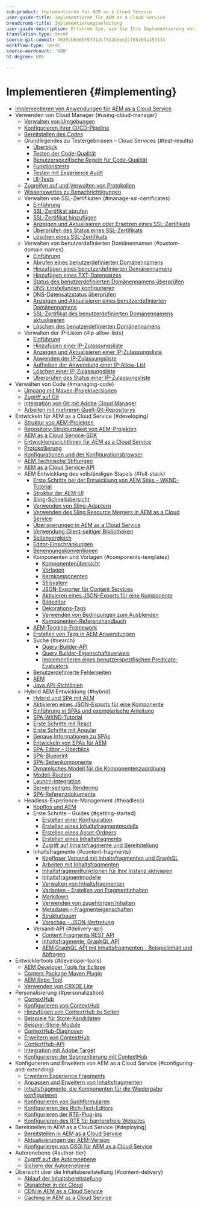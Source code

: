 ```yaml
---
sub-product: Implementieren für AEM as a Cloud Service
user-guide-title: Implementieren für AEM as a Cloud Service
breadcrumb-title: Implementierungsanleitung
user-guide-description: Erfahren Sie, wie Sie Ihre Implementierung von Experience Manager as a Cloud Service anpassen können, einschließlich Themen zu Implementierung und Entwicklung.
translation-type: tm+mt
source-git-commit: 4635cb6360707d12cf512b0ee21f05169a153114
workflow-type: tm+mt
source-wordcount: '688'
ht-degree: 68%

---
```



# Implementieren {#implementing}

+ [Implementieren von Anwendungen für AEM as a Cloud Service](/help/implementing/home.md)
+ Verwenden von Cloud Manager {#using-cloud-manager}
   + [Verwalten von Umgebungen](cloud-manager/manage-environments.md)
   + [Konfigurieren Ihrer CI/CD-Pipeline](cloud-manager/configure-pipeline.md)
   + [Bereitstellen des Codes](cloud-manager/deploy-code.md)
   + Grundlegendes zu Testergebnissen – Cloud Services {#test-results}
      + [Überblick](/help/implementing/cloud-manager/overview-test-results.md)
      + [Testen der Code-Qualität](/help/implementing/cloud-manager/code-quality-testing.md)
      + [Benutzerspezifische Regeln für Code-Qualität](cloud-manager/custom-code-quality-rules.md)
      + [Funktionstests](/help/implementing/cloud-manager/functional-testing.md)
      + [Testen mit Experience Audit](/help/implementing/cloud-manager/experience-audit-testing.md)
      + [UI-Tests](/help/implementing/cloud-manager/ui-testing.md)
   + [Zugreifen auf und Verwalten von Protokollen](cloud-manager/manage-logs.md)
   + [Wissenswertes zu Benachrichtigungen](cloud-manager/notifications.md)
   + Verwalten von SSL-Zertifikaten {#manage-ssl-certificates}
      + [Einführung](/help/implementing/cloud-manager/managing-ssl-certifications/introduction.md)
      + [SSL-Zertifikat abrufen](/help/implementing/cloud-manager/managing-ssl-certifications/get-ssl-certificate.md)
      + [SSL-Zertifikat hinzufügen](/help/implementing/cloud-manager/managing-ssl-certifications/add-ssl-certificate.md)
      + [Anzeigen und Aktualisieren oder Ersetzen eines SSL-Zertifikats](/help/implementing/cloud-manager/managing-ssl-certifications/view-update-replace-ssl-certificate.md)
      + [Überprüfen des Status eines SSL-Zertifikats](/help/implementing/cloud-manager/managing-ssl-certifications/check-status-ssl-certificate.md)
      + [Löschen eines SSL-Zertifikats](/help/implementing/cloud-manager/managing-ssl-certifications/delete-ssl-certificate.md)
   + Verwalten von benutzerdefinierten Domänennamen {#custom-domain-names}
      + [Einführung](/help/implementing/cloud-manager/custom-domain-names/introduction.md)
      + [Abrufen eines benutzerdefinierten Domänennamens](/help/implementing/cloud-manager/custom-domain-names/get-custom-domain-name.md)
      + [Hinzufügen eines benutzerdefinierten Domänennamens](/help/implementing/cloud-manager/custom-domain-names/add-custom-domain-name.md)
      + [Hinzufügen eines TXT-Datensatzes](/help/implementing/cloud-manager/custom-domain-names/add-text-record.md)
      + [Status des benutzerdefinierten Domänennamens überprüfen](/help/implementing/cloud-manager/custom-domain-names/check-domain-name-status.md)
      + [DNS-Einstellungen konfigurieren](/help/implementing/cloud-manager/custom-domain-names/configure-dns-settings.md)
      + [DNS-Datensatzstatus überprüfen](/help/implementing/cloud-manager/custom-domain-names/check-dns-record-status.md)
      + [Anzeigen und Aktualisieren eines benutzerdefinierten Domänennamens](/help/implementing/cloud-manager/custom-domain-names/view-update-replace-custom-domain-name.md)
      + [SSL-Zertifikat des benutzerdefinierten Domänennamens aktualisieren](/help/implementing/cloud-manager/custom-domain-names/update-cdn-ssl-certificate.md)
      + [Löschen des benutzerdefinierten Domänennamens](/help/implementing/cloud-manager/custom-domain-names/delete-custom-domain-name.md)
   + Verwalten der IP-Listen {#ip-allow-lists}
      + [Einführung](/help/implementing/cloud-manager/ip-allow-lists/introduction.md)
      + [Hinzufügen einer IP-Zulassungsliste](/help/implementing/cloud-manager/ip-allow-lists/add-ip-allow-lists.md)
      + [Anzeigen und Aktualisieren einer IP-Zulassungsliste](/help/implementing/cloud-manager/ip-allow-lists/view-update-ip-allow-list.md)
      + [Anwenden der IP-Zulassungsliste](/help/implementing/cloud-manager/ip-allow-lists/apply-allow-list.md)
      + [Aufheben der Anwendung einer IP-Allow-List](/help/implementing/cloud-manager/ip-allow-lists/unapply-ip-allow-list.md)
      + [Löschen einer IP-Zulassungsliste](/help/implementing/cloud-manager/ip-allow-lists/delete-ip-allow-list.md)
      + [Überprüfen des Status einer IP-Zulassungsliste](/help/implementing/cloud-manager/ip-allow-lists/check-ip-allow-list-status.md)
+ Verwalten von Code {#managing-code}
   + [Umgang mit Maven-Projektversionen](cloud-manager/project-version-handling.md)
   + [Zugriff auf Git](cloud-manager/accessing-git.md)
   + [Integration von Git mit Adobe Cloud Manager](cloud-manager/integrating-with-git.md)
   + [Arbeiten mit mehreren Quell-Git-Repositorys](/help/implementing/cloud-manager/working-with-multiple-source-git-repositories.md)
+ Entwickeln für AEM as a Cloud Service {#developing}
   + [Struktur von AEM-Projekten](developing/introduction/aem-project-content-package-structure.md)
   + [Repository-Strukturpaket von AEM-Projekten](developing/introduction/repository-structure-package.md)
   + [AEM as a Cloud Service-SDK](developing/introduction/aem-as-a-cloud-service-sdk.md)
   + [Entwicklungsrichtlinien für AEM as a Cloud Service](developing/introduction/development-guidelines.md)
   + [Protokollierung](developing/introduction/logging.md)
   + [Konfigurationen und der Konfigurationsbrowser](developing/introduction/configurations.md)
   + [AEM Technische Stiftungen](/help/implementing/developing/introduction/aem-technologies.md)
   + [AEM as a Cloud Service-API](https://docs.adobe.com/content/help/de-DE/experience-manager-cloud-service/implementing/developing/ref/javadoc/index.html)
   + AEM Entwicklung des vollständigen Stapels {#full-stack}
      + [Erste Schritte bei der Entwicklung von AEM Sites – WKND-Tutorial](developing/introduction/develop-wknd-tutorial.md)
      + [Struktur der AEM-UI](developing/introduction/ui-structure.md)
      + [Sling-Schnellübersicht](developing/introduction/sling-cheatsheet.md)
      + [Verwenden von Sling-Adaptern](developing/introduction/sling-adapters.md)
      + [Verwenden des Sling Resource Mergers in AEM as a Cloud Service](developing/introduction/sling-resource-merger.md)
      + [Überlagerungen in AEM as a Cloud Service](developing/introduction/overlays.md)
      + [Verwendung Client-seitiger Bibliotheken](developing/introduction/clientlibs.md)
      + [Seitenvergleich](/help/implementing/developing/introduction/page-diff.md)
      + [Editor-Einschränkungen](/help/implementing/developing/introduction/editor-limitations.md)
      + [Benennungskonventionen](/help/implementing/developing/introduction/naming-conventions.md)
      + Komponenten und Vorlagen {#components-templates}
         + [Komponentenübersicht](developing/components/overview.md)
         + [Vorlagen](developing/components/templates.md)
         + [Kernkomponenten](https://docs.adobe.com/content/help/de-DE/experience-manager-core-components/using/introduction.html)
         + [Stilsystem](/help/sites-cloud/authoring/features/style-system.md)
         + [JSON-Exporter für Content Services](developing/components/json-exporter.md)
         + [Aktivieren eines JSON-Exports für eine Komponente](developing/components/enabling-json-exporter.md)
         + [Bildeditor](developing/components/image-editor.md)
         + [Dekorations-Tags](developing/components/decoration-tag.md)
         + [Verwenden von Bedingungen zum Ausblenden](developing/components/hide-conditions.md)
         + [Komponenten-Referenzhandbuch](developing/components/reference.md)
      + [AEM-Tagging-Framework](/help/implementing/developing/introduction/tagging-framework.md)
      + [Erstellen von Tags in AEM Anwendungen](/help/implementing/developing/introduction/tagging-applications.md)
      + Suche {#search}
         + [Query-Builder-API](/help/implementing/developing/introduction/query-builder-api.md)
         + [Query Builder-Eigenschaftsverweis](/help/implementing/developing/introduction/query-builder-predicates.md)
         + [Implementieren eines benutzerspezifischen Predicate-Evaluators](/help/implementing/developing/introduction/query-builder-custom-predicate.md)
      + [Benutzerdefinierte Fehlerseiten](/help/implementing/developing/introduction/custom-error-page.md)
      + [AEM](/help/implementing/developing/introduction/node-types.md)
      + [Java API-Richtlinien](/help/implementing/developing/introduction/java-api-guidelines.md)
   + Hybrid AEM Entwicklung {#hybrid}
      + [Hybrid und SPA mit AEM](https://www.adobe.com/content/dam/www/us/en/marketing/experience-manager-sites/headless-content-management-system/pdfs/aem-hybrid-architecture-wp-1-18-19.pdf)
      + [Aktivieren eines JSON-Exports für eine Komponente](developing/components/enabling-json-exporter.md)
      + [Einführung in SPAs und exemplarische Anleitung](developing/hybrid/introduction.md)
      + [SPA-WKND-Tutorial](developing/hybrid/wknd-tutorial.md)
      + [Erste Schritte mit React](developing/hybrid/getting-started-react.md)
      + [Erste Schritte mit Angular](developing/hybrid/getting-started-angular.md)
      + [Genaue Informationen zu SPAs](developing/hybrid/deep-dives.md)
      + [Entwickeln von SPAs für AEM](developing/hybrid/developing.md)
      + [SPA-Editor – Überblick](developing/hybrid/editor-overview.md)
      + [SPA-Blueprint](developing/hybrid/blueprint.md)
      + [SPA-Seitenkomponente](developing/hybrid/page-component.md)
      + [Dynamisches Modell für die Komponentenzuordnung](developing/hybrid/model-to-component-mapping.md)
      + [Modell-Routing](developing/hybrid/routing.md)
      + [Launch-Integration](developing/hybrid/launch-integration.md)
      + [Server-seitiges Rendering](developing/hybrid/ssr.md)
      + [SPA-Referenzdokumente](developing/hybrid/reference-materials.md)
   + Headless-Experience-Management {#headless}
      + [Kopflos und AEM](developing/headless/introduction.md)
      + Erste Schritte - Guides {#getting-started}
         + [Erstellen einer Konfiguration](developing/headless/getting-started/create-configuration.md)
         + [Erstellen eines Inhaltsfragmentmodells](developing/headless/getting-started/create-content-model.md)
         + [Erstellen eines Asset-Ordners](developing/headless/getting-started/create-assets-folder.md)
         + [Erstellen eines Inhaltsfragments](developing/headless/getting-started/create-content-fragment.md)
         + [Zugriff auf Inhaltsfragmente und Bereitstellung](developing/headless/getting-started/create-api-request.md)
      + Inhaltsfragmente {#content-fragments}
         + [Kopfloser Versand mit Inhaltsfragmenten und GraphQL](/help/assets/content-fragments/content-fragments-graphql.md)
         + [Arbeiten mit Inhaltsfragmenten](/help/assets/content-fragments/content-fragments.md)
         + [Inhaltsfragmentfunktionen für Ihre Instanz aktivieren](/help/assets/content-fragments/content-fragments-configuration-browser.md)
         + [Inhaltsfragmentmodelle](/help/assets/content-fragments/content-fragments-models.md)
         + [Verwalten von Inhaltsfragmenten](/help/assets/content-fragments/content-fragments-managing.md)           
         + [Varianten – Erstellen von Fragmentinhalten](/help/assets/content-fragments/content-fragments-variations.md)
         + [Markdown](/help/assets/content-fragments/content-fragments-markdown.md)
         + [Verwenden von zugehörigen Inhalten        ](/help/assets/content-fragments/content-fragments-assoc-content.md)
         + [Metadaten – Fragmenteigenschaften](/help/assets/content-fragments/content-fragments-metadata.md)
         + [Strukturbaum](/help/assets/content-fragments/content-fragments-structure-tree.md)
         + [Vorschau - JSON-Vertretung](/help/assets/content-fragments/content-fragments-json-preview.md)
      + Versand-API {#delivery-api}
         + [Content Fragments REST API](/help/assets/content-fragments/assets-api-content-fragments.md)
         + [Inhaltsfragmente, GraphQL API](/help/assets/content-fragments/graphql-api-content-fragments.md)
         + [AEM GraphQL API mit Inhaltsfragmenten - Beispielinhalt und Abfragen](/help/assets/content-fragments/content-fragments-graphql-samples.md)
+ Entwicklertools {#developer-tools}
   + [AEM Developer Tools for Eclipse](/help/implementing/developing/tools/eclipse.md)
   + [Content Package Maven Plugin](/help/implementing/developing/tools/maven-plugin.md)
   + [AEM Repo Tool](/help/implementing/developing/tools/repo-tool.md)
   + [Verwenden von CRXDE Lite ](/help/implementing/developing/tools/crxde.md)
+ Personalisierung  {#personalization}
   + [ContextHub](developing/personalization/contexthub.md)
   + [Konfigurieren von ContextHub](developing/personalization/configuring-contexthub.md)
   + [Hinzufügen von ContextHub zu Seiten](developing/personalization/adding-contexthub.md)
   + [Beispiele für Store-Kandidaten](developing/personalization/sample-stores.md)
   + [Beispiel-Store-Module](developing/personalization/sample-modules.md)
   + [ContextHub-Diagnosen](developing/personalization/contexthub-diagnostics.md)
   + [Erweitern von ContextHub](developing/personalization/extending-contexthub.md)
   + [ContextHub-API](developing/personalization/contexthub-api.md)
   + [Integration mit Adobe Target](/help/sites-cloud/integrating/adobe-target.md)
   + [Konfigurieren der Segmentierung mit ContextHub](/help/sites-cloud/authoring/personalization/contexthub-segmentation.md)
+ Konfigurieren und Erweitern von AEM as a Cloud Service {#configuring-and-extending}
   + [Erweitern Experience Fragments](developing/extending/experience-fragments.md)
   + [Anpassen und Erweitern von Inhaltsfragmenten](developing/extending/content-fragments-customizing.md)
   + [Inhaltsfragmente, die Komponenten für die Wiedergabe konfigurieren](developing/extending/content-fragments-configuring-components-rendering.md)
   + [Konfigurieren von Suchformularen](developing/extending/search-forms.md)
   + [Konfigurieren des Rich-Text-Editors](/help/implementing/developing/extending/rich-text-editor.md)
   + [Konfigurieren der RTE-Plug-ins](/help/implementing/developing/extending/configure-rich-text-editor-plug-ins.md)
   + [Konfigurieren des RTE für barrierefreie Websites](/help/implementing/developing/extending/rte-accessible-content.md)
+ Bereitstellen in AEM as a Cloud Service {#deploying}
   + [Bereitstellen in AEM as a Cloud Service](deploying/overview.md)
   + [Aktualisierungen der AEM-Version](deploying/aem-version-updates.md)
   + [Konfigurieren von OSGi für AEM as a Cloud Service](deploying/configuring-osgi.md)
+ Autorenebene {#author-tier}
   + [Zugriff auf die Autorenebene](/help/implementing/author-tier/accessing-the-author-tier.md)
   + [Sichern der Autorenebene](/help/implementing/author-tier/securing-the-author-tier.md)
+ Übersicht über die Inhaltsbereitstellung {#content-delivery}
   + [Ablauf der Inhaltsbereitstellung](dispatcher/overview.md)
   + [Dispatcher in der Cloud](dispatcher/disp-overview.md)
   + [CDN in AEM as a Cloud Service](dispatcher/cdn.md)
   + [Caching in AEM as a Cloud Service](dispatcher/caching.md)